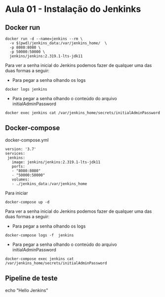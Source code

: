 # Aula 01 - Instalação do Jenkinks

## Docker run

```
docker run -d --name=jenkins --rm \
  -v $(pwd)/jenkins_data:/var/jenkins_home/  \
  -p 8080:8080 \
  -p 50000:50000 \
  jenkins/jenkins:2.319.1-lts-jdk11
```


Para ver a senha inicial do Jenkins podemos fazer de qualquer uma das duas formas a seguir:

- Para pegar a senha olhando os logs

```
docker logs jenkins
```

- Para pegar a senha olhando o conteúdo do arquivo initialAdminPassword

```
docker exec jenkins cat /var/jenkins_home/secrets/initialAdminPassword
```


## Docker-compose

docker-compose.yml
```
version: '3.7'
services:
 jenkins:
   image: jenkins/jenkins:2.319.1-lts-jdk11
   ports:
   - "8080:8080"
   - "50000:50000" 
   volumes:
   - ./jenkins_data:/var/jenkins_home
```

Para iniciar
```
docker-compose up -d
```

Para ver a senha inicial do Jenkins podemos fazer de qualquer uma das duas formas a seguir:

- Para pegar a senha olhando os logs

```
docker-compose logs -f  jenkins
```

- Para pegar a senha olhando o conteúdo do arquivo initialAdminPassword

```
docker-compose exec jenkins cat /var/jenkins_home/secrets/initialAdminPassword
```


## Pipeline de teste
echo "Hello Jenkins"
